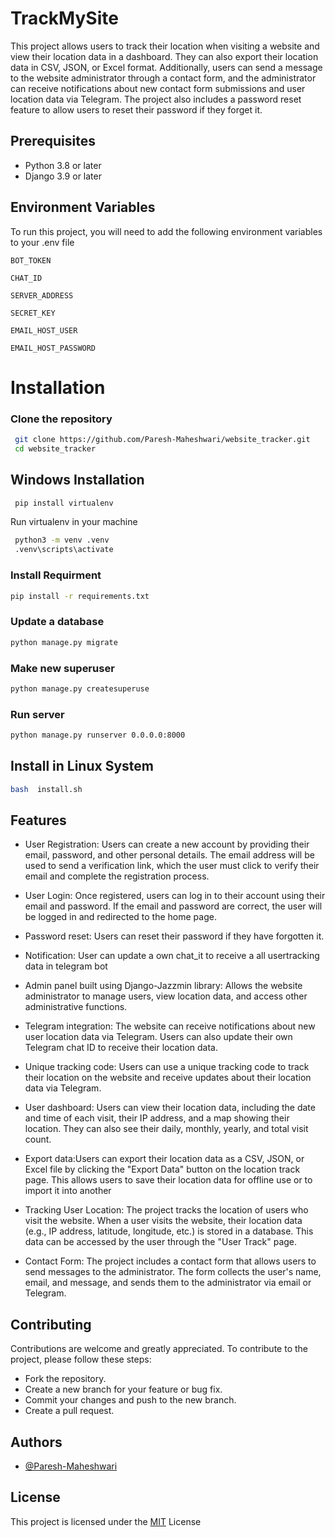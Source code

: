 
# TrackMySite
This project allows users to track their location when visiting a website and view their location data in a dashboard. They can also export their location data in CSV, JSON, or Excel format. Additionally, users can send a message to the website administrator through a contact form, and the administrator can receive notifications about new contact form submissions and user location data via Telegram. The project also includes a password reset feature to allow users to reset their password if they forget it.

## Prerequisites
- Python 3.8 or later
- Django 3.9 or later
## Environment Variables

To run this project, you will need to add the following environment variables to your .env file

`BOT_TOKEN`

`CHAT_ID`

`SERVER_ADDRESS`

`SECRET_KEY`

`EMAIL_HOST_USER`

`EMAIL_HOST_PASSWORD`
# Installation

### Clone the repository

```bash
 git clone https://github.com/Paresh-Maheshwari/website_tracker.git
 cd website_tracker
```
## Windows Installation



```bash
 pip install virtualenv
```
    


 Run virtualenv in your machine

```bash
 python3 -m venv .venv
 .venv\scripts\activate
```
    

### Install Requirment 
```bash
pip install -r requirements.txt
```
### Update a database

```bash
python manage.py migrate
```

### Make new superuser 
```bash
python manage.py createsuperuse
```

### Run server
```bash
python manage.py runserver 0.0.0.0:8000
```

## Install in Linux  System

```bash
bash  install.sh
```

## Features


- User Registration: Users can create a new account by providing their email, password, and other personal details. The email address will be used to send a verification link, which the user must click to verify their email and complete the registration process.

- User Login: Once registered, users can log in to their account using their email and password. If the email and password are correct, the user will be logged in and redirected to the home page.

- Password reset: Users can reset their password if they have forgotten it.


- Notification: User can update a own chat_it  to receive a all usertracking data in telegram bot

- Admin panel built using Django-Jazzmin library: Allows the website administrator to manage users, view location data, and access other administrative functions.

- Telegram integration:  The website can receive notifications about new  user location data via Telegram. Users can also update their own Telegram chat ID to receive their location data.

- Unique tracking code: Users can use a unique tracking code to track their location on the website and receive updates about their location data via Telegram.
- User dashboard:  Users can view their location data, including the date and time of each visit, their IP address, and a map showing their location. They can also see their daily, monthly, yearly, and total visit count.

- Export data:Users can export their location data as a CSV, JSON, or Excel file by clicking the "Export Data" button on the location track page. This allows users to save their location data for offline use or to import it into another 

- Tracking User Location: The project tracks the location of users who visit the website. When a user visits the website, their location data (e.g., IP address, latitude, longitude, etc.) is stored in a database. This data can be accessed by the user through the "User Track" page.



- Contact Form: The project includes a contact form that allows users to send messages to the administrator. The form collects the user's name, email, and message, and sends them to the administrator via email or Telegram.
## Contributing

Contributions are welcome and greatly appreciated. To contribute to the project, please follow these steps:
- Fork the repository.
- Create a new branch for your feature or bug fix.
- Commit your changes and push to the new branch.
- Create a pull request.
## Authors

- [@Paresh-Maheshwari](https://github.com/Paresh-Maheshwari)


## License

This project is licensed under the [MIT](https://choosealicense.com/licenses/mit/) License 
